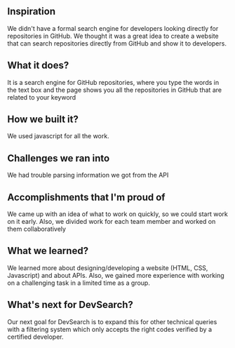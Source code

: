 ## Inspiration
We didn't have a formal search engine for developers looking directly for repositories in GitHub. We thought it was a great idea to create a website that can search repositories directly from GitHub and show it to developers.

## What it does?
It is a search engine for GitHub repositories, where you type the words in the text box and the page shows you all the repositories in GitHub that are related to your keyword

## How we built it?
We used javascript for all the work.

## Challenges we ran into
We had trouble parsing information we got from the API

## Accomplishments that I'm proud of
We came up with an idea of what to work on quickly, so we could start work on it early. Also, we divided work for each team member and worked on them collaboratively

## What we learned?
We learned more about designing/developing a website (HTML, CSS, Javascript) and about APIs. Also, we gained more experience with working on a challenging task in a limited time as a group.

## What's next for DevSearch?
Our next goal for DevSearch is to expand this for other technical queries with a filtering system which only accepts the right codes verified by a certified developer.
